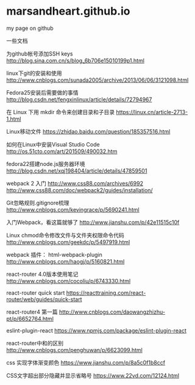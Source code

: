 # marsandheart.github.io
my page on github


一些文档

为github帐号添加SSH keys
http://blog.sina.com.cn/s/blog_6b706e15010199p1.html

linux下git的安装和使用
http://www.cnblogs.com/sunada2005/archive/2013/06/06/3121098.html

Fedora25安装后需要做的事情 
http://blog.csdn.net/fengxinlinux/article/details/72794967

在 Linux 下用 mkdir 命令来创建目录和子目录
https://linux.cn/article-2713-1.html

Linux移动文件
https://zhidao.baidu.com/question/185357516.html

如何在Linux中安装Visual Studio Code
http://os.51cto.com/art/201509/490032.htm

fedora22搭建node.js服务器环境 
http://blog.csdn.net/xqj198404/article/details/47859501

webpack 2 入门
http://www.css88.com/archives/6992
http://www.css88.com/doc/webpack2/guides/installation/

Git忽略规则.gitignore梳理
http://www.cnblogs.com/kevingrace/p/5690241.html

入门Webpack，看这篇就够了
http://www.jianshu.com/p/42e11515c10f

Linux chmod命令修改文件与文件夹权限命令代码
http://www.cnblogs.com/geekdc/p/5497919.html

webpack 插件： html-webpack-plugin
http://www.cnblogs.com/haogj/p/5160821.html

react-router 4.0版本使用笔记
http://www.cnblogs.com/cocoliu/p/6743330.html

react-router quick start
https://reacttraining.com/react-router/web/guides/quick-start

react-router4 第一篇
http://www.cnblogs.com/daowangzhizhu-pt/p/6652764.html

eslint-plugin-react
https://www.npmjs.com/package/eslint-plugin-react

react-router中<Link/>和<a/>的区别
http://www.cnblogs.com/penghuwan/p/6623099.html

css 实现字体渐变颜色
https://www.jianshu.com/p/8a5c0f1b8ccf

CSS文字超出部分隐藏并显示省略号
https://www.22vd.com/12124.html
